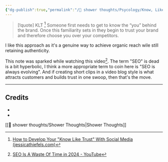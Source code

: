 ```yaml
---
{"dg-publish":true,"permalink":"/🚿 shower thoughts/Psycology/Know, Like and Trust/","tags":["advice","buisness","selfhosted"]}
---
```


> [!quote] KLT [^1]
> Someone first needs to get to know the “you” behind the brand. Once this familiarity sets in they begin to trust your brand and therefore choose you over your competitors. 

I like this approach as it's a genuine way to achieve organic reach wile still retaining authenticity. 

This note was sparked while watching this video[^video]. The term "SEO" is dead is a bit hyperbolic, I think a more appropriate term to coin here is "SEO is always evolving". And if creating short clips in a video blog style is what attracts customers and builds trust in one swoop, then that's the move.

---
## Credits
- [^1]: [How to Develop Your "Know Like Trust" With Social Media (jessicathiefels.com)](https://jessicathiefels.com/blog/know-like-trust/)
- [^video]: [SEO Is A Waste Of Time in 2024 - YouTube](https://www.youtube.com/watch?v=4j2_sbd2yak)

[[🚿 shower thoughts/Shower Thoughts\|Shower Thoughts]]